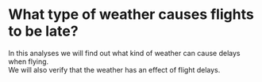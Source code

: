 # What type of weather causes flights to be late?

In this analyses we will find out what kind of weather can cause delays when flying.<br>
We will also verify that the weather has an effect of flight delays.
